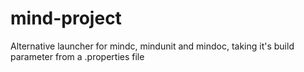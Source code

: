 mind-project
============

Alternative launcher for mindc, mindunit and mindoc, taking it's build parameter from a .properties file

